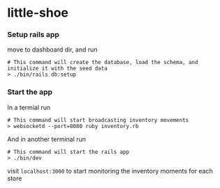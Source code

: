 # little-shoe

### Setup rails app

move to dashboard dir, and run

```
# This command will create the database, load the schema, and initialize it with the seed data
> ./bin/rails db:setup
```

### Start the app

In a termial run

```
# This command will start broadcasting inventory movements
> websocketd --port=8080 ruby inventory.rb
```

And in another terminal run

```
# This command will start the rails app
> ./bin/dev
```

visit `localhost:3000` to start monitoring the inventory moments for each store 
